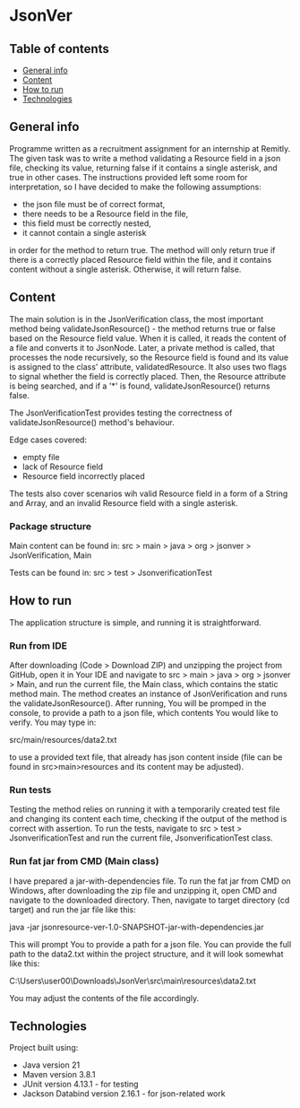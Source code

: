 # JsonVer

## Table of contents
* [General info](#general-info)
* [Content](#content)
* [How to run](#how-to-run)
* [Technologies](#technologies)

## General info
Programme written as a recruitment assignment for an internship at Remitly. The given task was to write a method validating a
Resource field in a json file, checking its value, returning false if it contains a single asterisk, and true in other cases.
The instructions provided left some room for interpretation, so I have decided to make the following assumptions:

* the json file must be of correct format,
* there needs to be a Resource field in the file,
* this field must be correctly nested,
* it cannot contain a single asterisk

in order for the method to return true. The method will only return true if there is a correctly placed Resource field within the file, and it contains content without a single asterisk. Otherwise, it will return false.

## Content
The main solution is in the JsonVerification class, the most important method being validateJsonResource() - the method returns
true or false based on the Resource field value. When it is called, it reads the content of a file and converts it to JsonNode.
Later, a private method is called, that processes the node recursively, so the Resource field is found and its value is assigned to 
the class' attribute, validatedResource. It also uses two flags to signal whether the field is correctly placed.
Then, the Resource attribute is being searched, and if a '*' is found, validateJsonResource() returns false.

The JsonVerificationTest provides testing the correctness of validateJsonResource() method's behaviour.

Edge cases covered:
* empty file
* lack of Resource field
* Resource field incorrectly placed

The tests also cover scenarios wih valid Resource field in a form of a String and Array, and an invalid Resource field with a 
single asterisk.

### Package structure
Main content can be found in:
src > main > java > org > jsonver > JsonVerification, Main

Tests can be found in:
src > test > JsonverificationTest

## How to run
The application structure is simple, and running it is straightforward.
### Run from IDE
After downloading (Code > Download ZIP) and unzipping the project from GitHub, open it in Your IDE and navigate to src > main > java > org > jsonver > Main, 
and run the current file, the Main class, which contains the static method main. The method creates an instance of JsonVerification and runs the validateJsonResource().
After running, You will be promped in the console, to provide a path to a json file, which contents You would like to verify.
You may type in:

src/main/resources/data2.txt

to use a provided text file, that already has json content inside (file can be found in src>main>resources and its content 
may be adjusted).

### Run tests
Testing the method relies on running it with a temporarily created test file and changing its content each time, checking if the 
output of the method is correct with assertion.
To run the tests, navigate to src > test > JsonverificationTest and run the current file, JsonverificationTest class.


### Run fat jar from CMD (Main class)
I have prepared a jar-with-dependencies file. To run the fat jar from CMD on Windows, after downloading the zip file and unzipping it, open CMD and 
navigate to the downloaded directory. Then, navigate to target directory (cd target) and run the jar file like this:

java -jar jsonresource-ver-1.0-SNAPSHOT-jar-with-dependencies.jar

This will prompt You to provide a path for a json file. You can provide the full path to the data2.txt within the project 
structure, and it will look somewhat like this:

C:\Users\user00\Downloads\JsonVer\src\main\resources\data2.txt

You may adjust the contents of the file accordingly.


## Technologies
Project built using:

* Java version 21
* Maven version 3.8.1
* JUnit version 4.13.1 - for testing
* Jackson Databind version 2.16.1 - for json-related work
